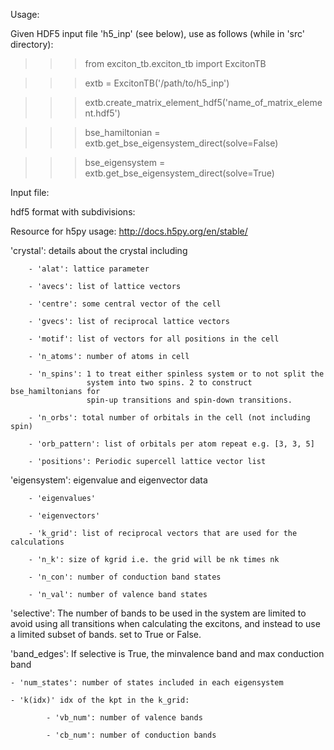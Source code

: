 Usage:

Given HDF5 input file 'h5_inp' (see below), use as follows
(while in 'src' directory):


>>> from exciton_tb.exciton_tb import ExcitonTB

>>> extb = ExcitonTB('/path/to/h5_inp')

>>> extb.create_matrix_element_hdf5('name_of_matrix_element.hdf5')

>>> bse_hamiltonian = extb.get_bse_eigensystem_direct(solve=False)

>>> bse_eigensystem = extb.get_bse_eigensystem_direct(solve=True)



Input file:

hdf5 format with subdivisions:

Resource for h5py usage: http://docs.h5py.org/en/stable/

'crystal': details about the crystal including

        - 'alat': lattice parameter

        - 'avecs': list of lattice vectors

        - 'centre': some central vector of the cell

        - 'gvecs': list of reciprocal lattice vectors

        - 'motif': list of vectors for all positions in the cell

        - 'n_atoms': number of atoms in cell

        - 'n_spins': 1 to treat either spinless system or to not split the
                     system into two spins. 2 to construct bse_hamiltonians for
                     spin-up transitions and spin-down transitions.

        - 'n_orbs': total number of orbitals in the cell (not including spin)

        - 'orb_pattern': list of orbitals per atom repeat e.g. [3, 3, 5]

        - 'positions': Periodic supercell lattice vector list

'eigensystem': eigenvalue and eigenvector data

        - 'eigenvalues'

        - 'eigenvectors'

        - 'k_grid': list of reciprocal vectors that are used for the calculations

        - 'n_k': size of kgrid i.e. the grid will be nk times nk

        - 'n_con': number of conduction band states

        - 'n_val': number of valence band states

'selective': The number of bands to be used in the system are limited to avoid
using all transitions when calculating the excitons, and instead to use a
limited subset of bands. set to True or False.

'band_edges': If selective is True, the minvalence band and max conduction band

    - 'num_states': number of states included in each eigensystem

    - 'k(idx)' idx of the kpt in the k_grid:

            - 'vb_num': number of valence bands

            - 'cb_num': number of conduction bands